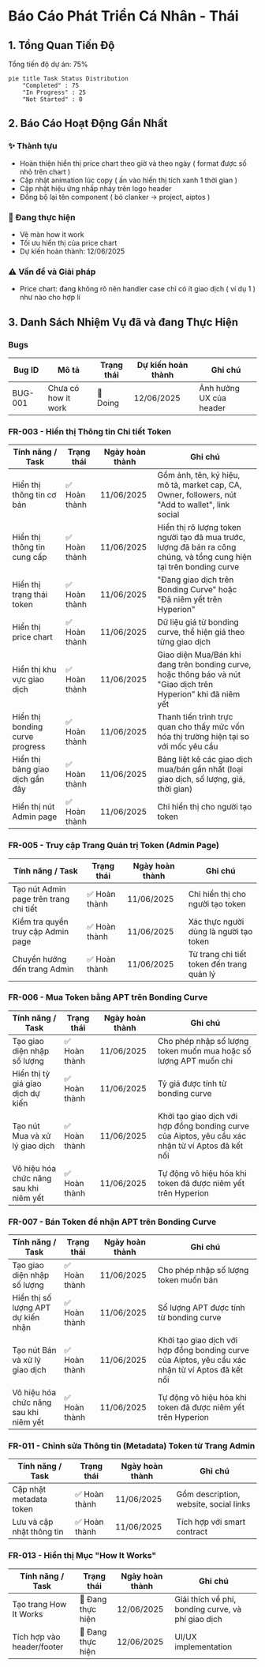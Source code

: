 # Báo Cáo Phát Triển Cá Nhân - Thái

## 1. Tổng Quan Tiến Độ

Tổng tiến độ dự án: 75%

```mermaid
pie title Task Status Distribution
    "Completed" : 75
    "In Progress" : 25
    "Not Started" : 0
```

## 2. Báo Cáo Hoạt Động Gần Nhất

### ✨ Thành tựu

- Hoàn thiện hiển thị price chart theo giờ và theo ngày ( format được số nhỏ trên chart )
- Cập nhật animation lúc copy ( ấn vào hiển thị tích xanh 1 thời gian )
- Cập nhật hiệu ứng nhấp nháy trên logo header
- Đồng bộ lại tên component ( bỏ clanker -> project, aiptos )

### 🚧 Đang thực hiện

- Vẽ màn how it work
- Tối ưu hiển thị của price chart
- Dự kiến hoàn thành: 12/06/2025

### ⚠️ Vấn đề và Giải pháp

- Price chart: đang không rõ nên handler case chỉ có ít giao dịch ( ví dụ 1 ) như nào cho hợp lí

## 3. Danh Sách Nhiệm Vụ đã và đang Thực Hiện

### Bugs

| Bug ID  | Mô tả               | Trạng thái | Dự kiến hoàn thành | Ghi chú                 |
| ------- | ------------------- | ---------- | ------------------ | ----------------------- |
| BUG-001 | Chưa có how it work | 🔄 Doing   | 12/06/2025         | Ảnh hưởng UX của header |

### FR-003 - Hiển thị Thông tin Chi tiết Token

| Tính năng / Task                | Trạng thái    | Ngày hoàn thành | Ghi chú                                                                                                              |
| ------------------------------- | ------------- | --------------- | -------------------------------------------------------------------------------------------------------------------- |
| Hiển thị thông tin cơ bản       | ✅ Hoàn thành | 11/06/2025      | Gồm ảnh, tên, ký hiệu, mô tả, market cap, CA, Owner, followers, nút "Add to wallet", link social                     |
| Hiển thị thông tin cung cấp     | ✅ Hoàn thành | 11/06/2025      | Hiển thị rõ lượng token người tạo đã mua trước, lượng đã bán ra công chúng, và tổng cung hiện tại trên bonding curve |
| Hiển thị trạng thái token       | ✅ Hoàn thành | 11/06/2025      | "Đang giao dịch trên Bonding Curve" hoặc "Đã niêm yết trên Hyperion"                                                 |
| Hiển thị price chart            | ✅ Hoàn thành | 11/06/2025      | Dữ liệu giá từ bonding curve, thể hiện giá theo từng giao dịch                                                       |
| Hiển thị khu vực giao dịch      | ✅ Hoàn thành | 11/06/2025      | Giao diện Mua/Bán khi đang trên bonding curve, hoặc thông báo và nút "Giao dịch trên Hyperion" khi đã niêm yết       |
| Hiển thị bonding curve progress | ✅ Hoàn thành | 11/06/2025      | Thanh tiến trình trực quan cho thấy mức vốn hóa thị trường hiện tại so với mốc yêu cầu                               |
| Hiển thị bảng giao dịch gần đây | ✅ Hoàn thành | 11/06/2025      | Bảng liệt kê các giao dịch mua/bán gần nhất (loại giao dịch, số lượng, giá, thời gian)                               |
| Hiển thị nút Admin page         | ✅ Hoàn thành | 11/06/2025      | Chỉ hiển thị cho người tạo token                                                                                     |

### FR-005 - Truy cập Trang Quản trị Token (Admin Page)

| Tính năng / Task                       | Trạng thái    | Ngày hoàn thành | Ghi chú                                   |
| -------------------------------------- | ------------- | --------------- | ----------------------------------------- |
| Tạo nút Admin page trên trang chi tiết | ✅ Hoàn thành | 11/06/2025      | Chỉ hiển thị cho người tạo token          |
| Kiểm tra quyền truy cập Admin page     | ✅ Hoàn thành | 11/06/2025      | Xác thực người dùng là người tạo token    |
| Chuyển hướng đến trang Admin           | ✅ Hoàn thành | 11/06/2025      | Từ trang chi tiết token đến trang quản lý |

### FR-006 - Mua Token bằng APT trên Bonding Curve

| Tính năng / Task                       | Trạng thái    | Ngày hoàn thành | Ghi chú                                                                                           |
| -------------------------------------- | ------------- | --------------- | ------------------------------------------------------------------------------------------------- |
| Tạo giao diện nhập số lượng            | ✅ Hoàn thành | 11/06/2025      | Cho phép nhập số lượng token muốn mua hoặc số lượng APT muốn chi                                  |
| Hiển thị tỷ giá giao dịch dự kiến      | ✅ Hoàn thành | 11/06/2025      | Tỷ giá được tính từ bonding curve                                                                 |
| Tạo nút Mua và xử lý giao dịch         | ✅ Hoàn thành | 11/06/2025      | Khởi tạo giao dịch với hợp đồng bonding curve của Aiptos, yêu cầu xác nhận từ ví Aptos đã kết nối |
| Vô hiệu hóa chức năng sau khi niêm yết | ✅ Hoàn thành | 11/06/2025      | Tự động vô hiệu hóa khi token đã được niêm yết trên Hyperion                                      |

### FR-007 - Bán Token để nhận APT trên Bonding Curve

| Tính năng / Task                       | Trạng thái    | Ngày hoàn thành | Ghi chú                                                                                           |
| -------------------------------------- | ------------- | --------------- | ------------------------------------------------------------------------------------------------- |
| Tạo giao diện nhập số lượng            | ✅ Hoàn thành | 11/06/2025      | Cho phép nhập số lượng token muốn bán                                                             |
| Hiển thị số lượng APT dự kiến nhận     | ✅ Hoàn thành | 11/06/2025      | Số lượng APT được tính từ bonding curve                                                           |
| Tạo nút Bán và xử lý giao dịch         | ✅ Hoàn thành | 11/06/2025      | Khởi tạo giao dịch với hợp đồng bonding curve của Aiptos, yêu cầu xác nhận từ ví Aptos đã kết nối |
| Vô hiệu hóa chức năng sau khi niêm yết | ✅ Hoàn thành | 11/06/2025      | Tự động vô hiệu hóa khi token đã được niêm yết trên Hyperion                                      |

### FR-011 - Chỉnh sửa Thông tin (Metadata) Token từ Trang Admin

| Tính năng / Task          | Trạng thái    | Ngày hoàn thành | Ghi chú                                |
| ------------------------- | ------------- | --------------- | -------------------------------------- |
| Cập nhật metadata token   | ✅ Hoàn thành | 11/06/2025      | Gồm description, website, social links |
| Lưu và cập nhật thông tin | ✅ Hoàn thành | 11/06/2025      | Tích hợp với smart contract            |

### FR-013 - Hiển thị Mục "How It Works"

| Tính năng / Task           | Trạng thái        | Ngày hoàn thành | Ghi chú                                            |
| -------------------------- | ----------------- | --------------- | -------------------------------------------------- |
| Tạo trang How It Works     | 🔄 Đang thực hiện | 12/06/2025      | Giải thích về phí, bonding curve, và phí giao dịch |
| Tích hợp vào header/footer | 🔄 Đang thực hiện | 12/06/2025      | UI/UX implementation                               |
